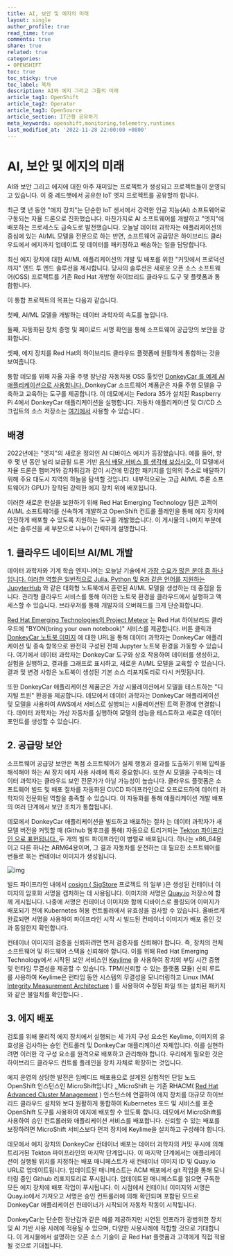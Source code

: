 ```yaml
---
title: AI, 보안 및 에지의 미래
layout: single
author_profile: true
read_time: true
comments: true
share: true
related: true
categories:
- OPENSHIFT
toc: true
toc_sticky: true
toc_label: 목차
description: AI와 에지 그리고 그들의 미래
article_tag1: OpenShift
article_tag2: Operator
article_tag3: OpenSource
article_section: IT근황 공유하기
meta_keywords: openshift,monitoring,telemetry,runtimes
last_modified_at: '2022-11-28 22:00:00 +0800'
---
```




# AI, 보안 및 에지의 미래

AI와 보안 그리고 에지에 대한 아주 재미있는 프로젝트가 생성되고 프로젝트들이 운영되고 있습니다. 이 중 레드햇에서 공유한 IoT 엣지 프로젝트를 공유할까 합니다.



최근 몇 년 동안 "에지 장치"는 단순한 IoT 센서에서 강력한 인공 지능(AI) 소프트웨어로 구동되는 자율 드론으로 진화했습니다. 마찬가지로 AI 소프트웨어를 개발하고 "엣지"에 배포하는 프로세스도 급속도로 발전했습니다. 오늘날 데이터 과학자는 애플리케이션의 중심에 있는 AI/ML 모델을 전문으로 하는 반면, 소프트웨어 공급망은 하이브리드 클라우드에서 에지까지 업데이트 및 데이터를 패키징하고 배송하는 일을 담당합니다.

최신 에지 장치에 대한 AI/ML 애플리케이션의 개발 및 배포를 위한 "커밋에서 프로덕션까지" 엔드 투 엔드 솔루션을 제시합니다. 당사의 솔루션은 새로운 오픈 소스 소프트웨어(OSS) 프로젝트를 기존 Red Hat 개방형 하이브리드 클라우드 도구 및 플랫폼과 통합합니다.



이 통합 프로젝트의 목표는 다음과 같습니다. 

첫째, AI/ML 모델을 개발하는 데이터 과학자의 속도를 높입니다. 

둘째, 자동화된 장치 증명 및 페이로드 서명 확인을 통해 소프트웨어 공급망의 보안을 강화합니다. 

셋째, 에지 장치를 Red Hat의 하이브리드 클라우드 플랫폼에 원활하게 통합하는 것을 보여줍니다.



통합 데모를 위해 자율 자율 주행 장난감 자동차용 OSS 툴킷인 [DonkeyCar 를 예제 AI 애플리케이션으로 사용합니다. ](https://www.donkeycar.com/)DonkeyCar 소프트웨어 제품군은 자율 주행 모델을 구축하고 교육하는 도구를 제공합니다. 이 데모에서는 Fedora 35가 설치된 Raspberry Pi 4에서 DonkeyCar 애플리케이션을 실행합니다. 자동차 애플리케이션 및 CI/CD 스크립트의 소스 저장소는 [여기에서](https://github.com/AICoE/integration-demo-summit-2022) 사용할 수 있습니다 .



## 배경

2022년에는 "엣지"의 새로운 정의인 AI 디바이스 에지가 등장했습니다. 예를 들어, 향후 몇 년 동안 널리 보급될 드론 기반 [음식 배달 서비스 를 생각해 보십시오. ](https://www.forbes.com/sites/saibala/2022/04/24/walgreens--alphabet-launch-inaugural-drone-deliveries-in-dfw/?sh=60ca96727c04)이 모델에서 자율 드론은 햄버거와 감자튀김과 같이 시간에 민감한 패키지를 임의의 주소로 배달하기 위해 주요 대도시 지역의 하늘을 탐색할 것입니다. 내부적으로는 고급 AI/ML 추론 소프트웨어가 GPU가 장착된 강력한 에지 장치 위에 배포됩니다.

이러한 새로운 현실을 보완하기 위해 Red Hat Emerging Technology 팀은 고객이 AI/ML 소프트웨어를 신속하게 개발하고 OpenShift 컨트롤 플레인을 통해 에지 장치에 안전하게 배포할 수 있도록 지원하는 도구를 개발했습니다. 이 게시물의 나머지 부분에서는 솔루션을 세 부분으로 나누어 간략하게 설명합니다.



## 1. 클라우드 네이티브 AI/ML 개발

데이터 과학자와 기계 학습 엔지니어는 오늘날 기술에서 [가장 수요가 많은 분야 중 하나입니다. ](https://www.linkedin.com/pulse/linkedin-jobs-rise-2022-25-us-roles-growing-demand-linkedin-news/)[이러한 역할은 일반적으로 Julia, Python 및 R과 같은 언어를 지원하는 JupyterHub](https://jupyter.org/) 와 같은 대화형 노트북에서 훈련된 AI/ML 모델을 생성하는 데 중점을 둡니다. 관리형 클라우드 서비스를 통해 이러한 노트북 환경을 클라우드에서 실행하고 액세스할 수 있습니다. 브라우저를 통해 개발자의 오버헤드를 크게 단순화합니다.

[Red Hat Emerging Technologies의 Project Meteor](https://operate-first-in-action.catalog.meteor.zone/README.html) 는 Red Hat 하이브리드 클라우드에 "BYON(bring your own notebook)" 서비스를 제공합니다. 버튼 클릭과 [DonkeyCar 노트북 이미지](https://github.com/AICoE/integration-demo-summit-2022) 에 대한 URL을 통해 데이터 과학자는 DonkeyCar 애플리케이션 및 종속 항목으로 완전히 구성된 전체 Jupyter 노트북 환경을 가동할 수 있습니다. 여기에서 데이터 과학자는 DonkeyCar 도구와 상호 작용하여 데이터를 생성하고, 실험을 실행하고, 결과를 그래프로 표시하고, 새로운 AI/ML 모델을 교육할 수 있습니다. 결과 및 변경 사항은 노트북이 생성된 기본 소스 리포지토리로 다시 커밋됩니다.

또한 DonkeyCar 애플리케이션 제품군은 가상 시뮬레이션에서 모델을 테스트하는 "디지털 트윈" 환경을 제공합니다. 데모에서 데이터 과학자는 DonkeyCar 애플리케이션 및 모델을 사용하여 AWS에서 서비스로 실행되는 시뮬레이션된 트랙 환경에 연결합니다. 데이터 과학자는 가상 자동차를 실행하여 모델의 성능을 테스트하고 새로운 데이터 포인트를 생성할 수 있습니다.



## 2. 공급망 보안

소프트웨어 공급망 보안은 독점 소프트웨어가 실제 행동과 결과를 도출하기 위해 입력을 해석해야 하는 AI 장치 에지 사용 사례에 특히 중요합니다. 또한 AI 모델을 구축하는 데이터 과학자는 클라우드 보안 전문가가 아닐 가능성이 높습니다. 클라우드 플랫폼은 소프트웨어 빌드 및 배포 절차를 자동화된 CI/CD 파이프라인으로 오프로드하여 데이터 과학자의 전문화된 역할을 충족할 수 있습니다. 이 자동화를 통해 애플리케이션 개발 배포의 여러 단계에서 보안 조치가 통합됩니다.

데모에서 DonkeyCar 애플리케이션을 빌드하고 배포하는 절차 는 데이터 과학자가 새 모델 버전을 커밋할 때 (Github 웹후크를 통해) 자동으로 트리거되는 [Tekton 파이프라인 으로 표현됩니다. ](https://cloud.redhat.com/blog/introducing-openshift-pipelines)두 개의 빌드 파이프라인이 병렬로 배포됩니다. 하나는 x86_64용이고 다른 하나는 ARM64용이며, 그 결과 자동차를 운전하는 데 필요한 소프트웨어를 번들로 묶는 컨테이너 이미지가 생성됩니다.

![img](https://next.redhat.com/wp-content/uploads/2022/08/image-1024x574.png)

빌드 파이프라인 내에서 [cosign ( ](https://github.com/sigstore/cosign)[SigStore](https://www.sigstore.dev/) 프로젝트 의 일부 )은 생성된 컨테이너 이미지의 암호화 서명을 캡처하는 데 사용됩니다. 이미지와 서명은 [Quay.io](https://quay.io/) 저장소에 함께 게시됩니다. 나중에 서명은 컨테이너 이미지와 함께 디바이스로 풀링되어 이미지가 배포되기 전에 Kubernetes 허용 컨트롤러에서 유효성을 검사할 수 있습니다. 올바르게 완료되면 서명을 사용하여 파이프라인 시작 시 빌드된 컨테이너 이미지가 배포 중인 것과 동일한지 확인합니다.

컨테이너 이미지의 검증을 신뢰하려면 먼저 검증자를 신뢰해야 합니다. 즉, 장치의 전체 소프트웨어 및 하드웨어 스택을 신뢰해야 합니다. 이를 위해 Red Hat Emerging Technology에서 시작된 보안 서비스인 [Keylime](https://next.redhat.com/project/keylime/) 을 사용하여 장치의 부팅 시간 증명 및 런타임 무결성을 제공할 수 있습니다. TPM(신뢰할 수 있는 플랫폼 모듈) 신뢰 루트를 사용하여 Keylime은 런타임 동안 시스템의 무결성을 모니터링하고 Linux IMA( [Integrity Measurement Architecture](https://www.redhat.com/en/blog/how-use-linux-kernels-integrity-measurement-architecture) ) 를 사용하여 수정된 파일 또는 설치된 패키지와 같은 불일치를 확인합니다 .



## 3. 에지 배포

검토를 위해 물리적 에지 장치에서 실행되는 세 가지 구성 요소인 Keylime, 이미지의 유효성을 검사하는 승인 컨트롤러 및 DonkeyCar 애플리케이션 자체입니다. 이를 실현하려면 이러한 각 구성 요소를 원격으로 배포하고 관리해야 합니다. 우리에게 필요한 것은 하이브리드 클라우드 컨트롤 플레인을 장치 자체로 확장하는 것입니다.

에지 운영의 상당한 발전은 임베디드 배포용으로 설계된 실험적인 단일 노드 OpenShift 인스턴스인 MicroShift입니다 [. ](https://github.com/openshift/microshift)MicroShift 는 기존 RHACM( [Red Hat Advanced Cluster Management](https://www.redhat.com/en/technologies/management/advanced-cluster-management) ) 인스턴스에 연결하여 에지 장치를 대규모 하이브리드 클라우드 설치와 보다 원활하게 통합하여 Kubernetes 포드 및 서비스를 표준 OpenShift 도구를 사용하여 에지에 배포할 수 있도록 합니다. 데모에서 MicroShift를 사용하여 승인 컨트롤러와 애플리케이션 서비스를 배포합니다. 신뢰할 수 있는 배포를 보장하려면 MicroShift 서비스보다 먼저 장치에 Keylime을 설치하고 구성해야 합니다.

데모에서 에지 장치의 DonkeyCar 컨테이너 배포는 데이터 과학자의 커밋 푸시에 의해 트리거된 Tekton 파이프라인의 마지막 단계입니다. 이 마지막 단계에서는 애플리케이션이 실행될 위치를 지정하는 배포 매니페스트가 새 컨테이너 이미지 ID 및 Quay.io URL로 업데이트됩니다. 업데이트된 매니페스트는 ACM 배포에서 git 작업을 통해 모니터링 중인 Github 리포지토리로 푸시됩니다. 업데이트된 매니페스트를 읽으면 구독한 모든 에지 장치에 배포 작업이 푸시됩니다. 이 시점에서 컨테이너 이미지와 서명은 Quay.io에서 가져오고 서명은 승인 컨트롤러에 의해 확인되며 포함된 모드로 DonkeyCar 애플리케이션 컨테이너가 시작되어 자동차 작동이 시작됩니다.





DonkeyCar는 단순한 장난감과 같은 예를 제공하지만 시연된 인프라가 광범위한 장치 및 AI 기반 사용 사례에 적용될 수 있으며, 다양한 사용사례에 적합할 것으로 기대합니다. 이 게시물에서 설명하는 오픈 소스 기술이 곧 Red Hat 플랫폼과 고객에게 직접 적용될 것으로 기대됩니다.
